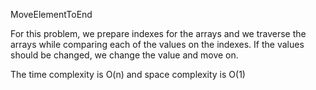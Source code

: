 MoveElementToEnd

For this problem, we prepare indexes for the arrays and we traverse the arrays while comparing each of the values on the indexes. If the values should be changed, we change the value and move on. 

The time complexity is O(n) and space complexity is O(1)